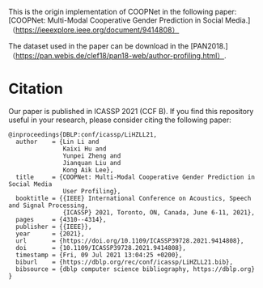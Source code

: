 This is the origin implementation of COOPNet in the following paper: [COOPNet: Multi-Modal Cooperative Gender Prediction in Social Media.]（https://ieeexplore.ieee.org/document/9414808）


The dataset used in the paper can be download in the [PAN2018.]（https://pan.webis.de/clef18/pan18-web/author-profiling.html）. 

# Citation
Our paper is published in ICASSP 2021 (CCF B). 
If you find this repository useful in your research, please consider citing the following paper:

```
@inproceedings{DBLP:conf/icassp/LiHZLL21,
  author    = {Lin Li and
               Kaixi Hu and
               Yunpei Zheng and
               Jianquan Liu and
               Kong Aik Lee},
  title     = {COOPNet: Multi-Modal Cooperative Gender Prediction in Social Media
               User Profiling},
  booktitle = {{IEEE} International Conference on Acoustics, Speech and Signal Processing,
               {ICASSP} 2021, Toronto, ON, Canada, June 6-11, 2021},
  pages     = {4310--4314},
  publisher = {{IEEE}},
  year      = {2021},
  url       = {https://doi.org/10.1109/ICASSP39728.2021.9414808},
  doi       = {10.1109/ICASSP39728.2021.9414808},
  timestamp = {Fri, 09 Jul 2021 13:04:25 +0200},
  biburl    = {https://dblp.org/rec/conf/icassp/LiHZLL21.bib},
  bibsource = {dblp computer science bibliography, https://dblp.org}
}
```
